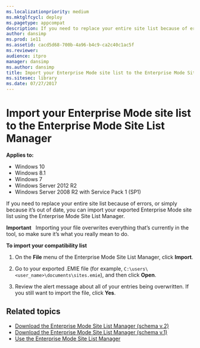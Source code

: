 ```yaml
---
ms.localizationpriority: medium
ms.mktglfcycl: deploy
ms.pagetype: appcompat
description: If you need to replace your entire site list because of errors, or simply because it’s out of date, you can import your exported Enterprise Mode site list using the Enterprise Mode Site List Manager.
author: dansimp
ms.prod: ie11
ms.assetid: cacd5d68-700b-4a96-b4c9-ca2c40c1ac5f
ms.reviewer: 
audience: itpro
manager: dansimp
ms.author: dansimp
title: Import your Enterprise Mode site list to the Enterprise Mode Site List Manager (Internet Explorer 11 for IT Pros)
ms.sitesec: library
ms.date: 07/27/2017
---
```



# Import your Enterprise Mode site list to the Enterprise Mode Site List Manager

**Applies to:**

-   Windows 10
-   Windows 8.1
-   Windows 7
-   Windows Server 2012 R2
-   Windows Server 2008 R2 with Service Pack 1 (SP1)

If you need to replace your entire site list because of errors, or simply because it’s out of date, you can import your exported Enterprise Mode site list using the Enterprise Mode Site List Manager.

**Important**  
Importing your file overwrites everything that’s currently in the tool, so make sure it’s what you really mean to do.

 **To import your compatibility list**

1.  On the **File** menu of the Enterprise Mode Site List Manager, click **Import**.

2.  Go to your exported .EMIE file (for example, `C:\users\<user_name>\documents\sites.emie`), and then click **Open**.

3.  Review the alert message about all of your entries being overwritten. If you still want to import the file, click **Yes**.

## Related topics
- [Download the Enterprise Mode Site List Manager (schema v.2)](https://go.microsoft.com/fwlink/p/?LinkId=716853)
- [Download the Enterprise Mode Site List Manager (schema v.1)](https://go.microsoft.com/fwlink/p/?LinkID=394378)
- [Use the Enterprise Mode Site List Manager](use-the-enterprise-mode-site-list-manager.md)
 

 



